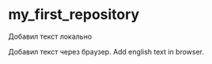 ﻿# my_first_repository

Добавил текст локально

Добавил текст через браузер. Add english text in browser.
